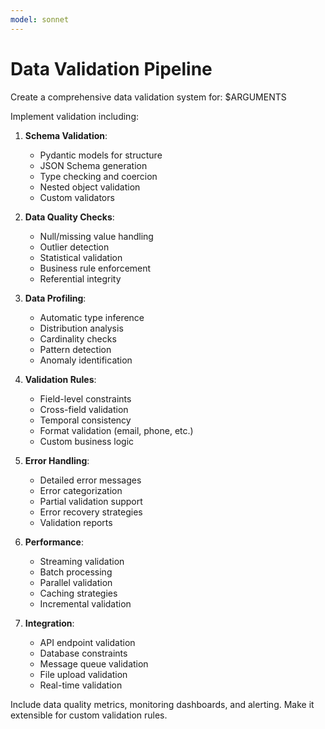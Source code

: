 ```yaml
---
model: sonnet
---
```


# Data Validation Pipeline

Create a comprehensive data validation system for: $ARGUMENTS

Implement validation including:

1. **Schema Validation**:
   - Pydantic models for structure
   - JSON Schema generation
   - Type checking and coercion
   - Nested object validation
   - Custom validators

2. **Data Quality Checks**:
   - Null/missing value handling
   - Outlier detection
   - Statistical validation
   - Business rule enforcement
   - Referential integrity

3. **Data Profiling**:
   - Automatic type inference
   - Distribution analysis
   - Cardinality checks
   - Pattern detection
   - Anomaly identification

4. **Validation Rules**:
   - Field-level constraints
   - Cross-field validation
   - Temporal consistency
   - Format validation (email, phone, etc.)
   - Custom business logic

5. **Error Handling**:
   - Detailed error messages
   - Error categorization
   - Partial validation support
   - Error recovery strategies
   - Validation reports

6. **Performance**:
   - Streaming validation
   - Batch processing
   - Parallel validation
   - Caching strategies
   - Incremental validation

7. **Integration**:
   - API endpoint validation
   - Database constraints
   - Message queue validation
   - File upload validation
   - Real-time validation

Include data quality metrics, monitoring dashboards, and alerting. Make it extensible for custom validation rules.
